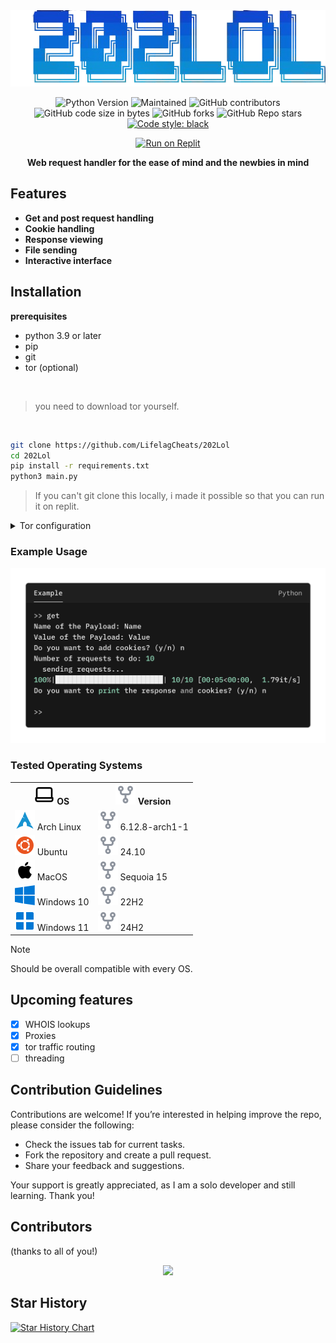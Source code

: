 <div align="center">

<img src="https://github.com/LifelagCheats/202Lol/blob/main/assets/202Lol.png" alt="Logo">

![Python Version](https://img.shields.io/badge/python-3.9%2B-blue)
![Maintained](https://img.shields.io/badge/maintained-Yes-green)
![GitHub contributors](https://img.shields.io/github/contributors/LifelagCheats/202Lol)
![GitHub code size in bytes](https://img.shields.io/github/languages/code-size/LifelagCheats/202Lol)
![GitHub forks](https://img.shields.io/github/forks/LifelagCheats/202Lol?logoColor=ffff&color=%23ff0000)
![GitHub Repo stars](https://img.shields.io/github/stars/LifelagCheats/202Lol?color=%2332cd32)
[![Code style: black](https://img.shields.io/badge/code%20style-black-000000.svg)](https://github.com/psf/black)


[![Run on Replit](https://replit.com/badge/github/LifelagCheats/202Lol)](https://replit.com/github/LifelagCheats/202Lol)


**Web request handler for the ease of mind and the newbies in mind**

</div>

## Features

- **Get and post request handling**
- **Cookie handling**
- **Response viewing**
- **File sending**
- **Interactive interface**

## Installation

**prerequisites**
- python 3.9 or later
- pip
- git
- tor (optional)


<br>

> you need to download tor yourself.

<br>

```bash
git clone https://github.com/LifelagCheats/202Lol
cd 202Lol
pip install -r requirements.txt
python3 main.py
```


> If you can't git clone this locally, i made it possible so that you can run it on replit.

<details>
  
<summary> Tor configuration </summary>

<br>

> This is for systemd based linux distros, so you'll have to find another way if you use another os or another init system.
> 
```
tor --hash-password "your_password" # basically, just enter the password that you want for tor, you will get a hash (like this 16:HASH), copy the thing after the 16
sudo nano /etc/tor/torrc
HashedControlPassword your_hashed_password # edit that line, replace your_hashed_password with the hash you got
sudo systemctl restart tor
sudo systemctl start tor
```

> If you want to check your config, do `sudo tor -f /etc/tor/torrc --verify-config` . If you want to see the proxies are working do `curl --proxy socks5h://127.0.0.1:9050 http://check.torproject.org`

<br>

**If you're having problems, make sure on the config file (mostly located at /etc/tor/torrc), has the value `ControlPort 9051`.**
**You might also want to check if tor is listening on the ports with `ss -tlnp | grep 9050`.**


</details>

### Example Usage
<div align="center">
  <img src="https://github.com/LifelagCheats/202Lol/blob/main/assets/Example.png" alt="example image">
</div>

### Tested Operating Systems
<table>
  <tr>
    <th><img src="https://github.com/LifelagCheats/202Lol/blob/main/assets/icons/os.svg" alt="OS"> OS</th>
    <th><img src="https://github.com/LifelagCheats/202Lol/blob/main/assets/icons/version.svg" alt="version"> Version</th>
  </tr>
  <tr>
    <td><img src="https://github.com/LifelagCheats/202Lol/blob/main/assets/icons/arch.svg" alt="arch"> Arch Linux</td>
    <td><img src="https://github.com/LifelagCheats/202Lol/blob/main/assets/icons/version.svg" alt="version"> 6.12.8-arch1-1</td>
  </tr>
  <tr>
    <td><img src="https://github.com/LifelagCheats/202Lol/blob/main/assets/icons/ubuntu.svg" alt="ubuntu"> Ubuntu</td>
    <td><img src="https://github.com/LifelagCheats/202Lol/blob/main/assets/icons/version.svg" alt="version"> 24.10</td>
  </tr>
  <tr>
    <td><img src="https://github.com/LifelagCheats/202Lol/blob/main/assets/icons/mac.svg" alt="mac"> MacOS</td>
    <td><img src="https://github.com/LifelagCheats/202Lol/blob/main/assets/icons/version.svg" alt="version"> Sequoia 15</td>
  </tr>
  <tr>
    <td><img src="https://github.com/LifelagCheats/202Lol/blob/main/assets/icons/windows_10.svg" alt="win10"> Windows 10</td>
    <td><img src="https://github.com/LifelagCheats/202Lol/blob/main/assets/icons/version.svg" alt="version"> 22H2</td>
  </tr>
  <tr>
    <td><img src="https://github.com/LifelagCheats/202Lol/blob/main/assets/icons/windows_11.svg" alt="win11"> Windows 11</td>
    <td><img src="https://github.com/LifelagCheats/202Lol/blob/main/assets/icons/version.svg" alt="version"> 24H2</td>
  </tr>
</table>

> [!NOTE]
> Should be overall compatible with every OS.


## Upcoming features

- [x] WHOIS lookups
- [x] Proxies
- [x] tor traffic routing
- [ ] threading

## Contribution Guidelines
Contributions are welcome! If you’re interested in helping improve the repo, please consider the following:
- Check the issues tab for current tasks.
- Fork the repository and create a pull request.
- Share your feedback and suggestions.

Your support is greatly appreciated, as I am a solo developer and still learning. Thank you!

## Contributors
(thanks to all of you!)
<div align="center">
  <a href="https://github.com/LifelagCheats/202Lol/graphs/contributors">
    <img src="https://contrib.rocks/image?repo=LifelagCheats/202Lol" />
  </a>
</div>

## Star History

[![Star History Chart](https://api.star-history.com/svg?repos=LifelagCheats/202Lol&type=Date)](https://www.star-history.com/#LifelagCheats/202Lol&Date)
